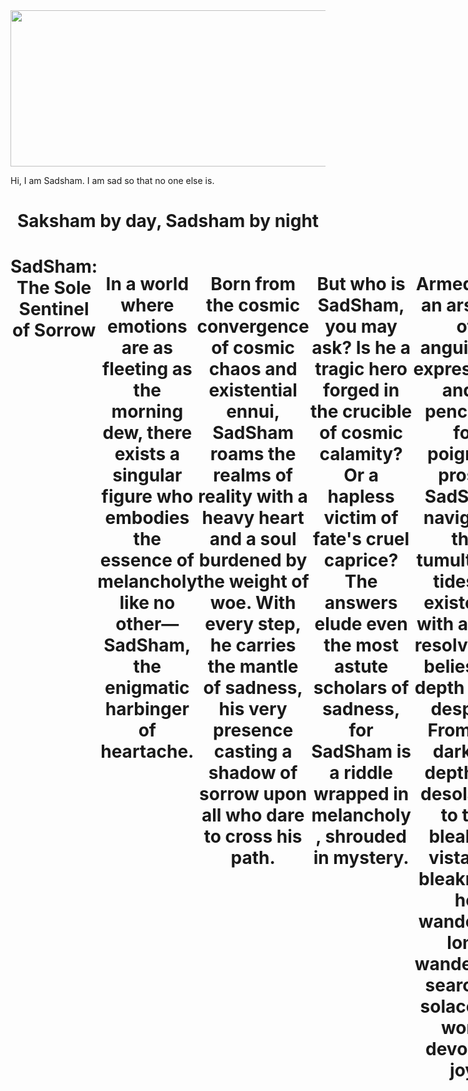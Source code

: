 <img src="https://github.com/vivyn/sad/blob/master/mfsad?raw=true" width="600" height="250">

Hi, I am Sadsham. I am sad so that no one else is.
⠀⠀⠀⠀⠀⠀⠀

<html lang="en">
<head>
    <meta charset="UTF-8">
    <meta name="viewport" content="width=device-width, initial-scale=1.0">
    <title>Sadsham</title>
    <link rel="stylesheet" href="styles.css">
</head>
<body>
    <header>
        <h1>Saksham by day, Sadsham by night<h1>
                <div style="display: flex;">
SadSham: The Sole Sentinel of Sorrow

In a world where emotions are as fleeting as the morning dew, there exists a singular figure who embodies the essence of melancholy like no other—SadSham, the enigmatic harbinger of heartache.

Born from the cosmic convergence of cosmic chaos and existential ennui, SadSham roams the realms of reality with a heavy heart and a soul burdened by the weight of woe. With every step, he carries the mantle of sadness, his very presence casting a shadow of sorrow upon all who dare to cross his path.

But who is SadSham, you may ask? Is he a tragic hero forged in the crucible of cosmic calamity? Or a hapless victim of fate's cruel caprice? The answers elude even the most astute scholars of sadness, for SadSham is a riddle wrapped in melancholy, shrouded in mystery.

Armed with an arsenal of anguished expressions and a penchant for poignant prose, SadSham navigates the tumultuous tides of existence with a stoic resolve that belies the depth of his despair. From the darkest depths of desolation to the bleakest vistas of bleakness, he wanders, a lone wanderer in search of solace in a world devoid of joy.

But do not be deceived by SadSham's somber visage, for within the recesses of his troubled mind lies a wellspring of wisdom and empathy, a testament to the resilience of the human spirit in the face of unrelenting adversity. Through his trials and tribulations, he serves as a beacon of hope for those who dare to embrace the darkness within.

</div>
